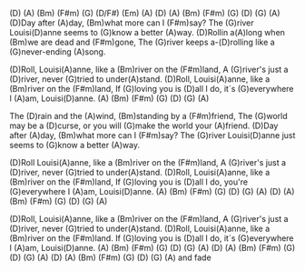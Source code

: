 (D) (A) (Bm) (F#m) (G) (D/F#) (Em) (A)
(D) (A) (Bm) (F#m) (G) (D) (G) (A)
(D)Day after (A)day, (Bm)what more can I (F#m)say?
The (G)river Louisi(D)anne seems to (G)know a better (A)way.
(D)Rollin a(A)long when (Bm)we are dead and (F#m)gone,
The (G)river keeps a-(D)rolling like a (G)never-ending (A)song.

(D)Roll, Louisi(A)anne, like a (Bm)river on the (F#m)land,
A (G)river's just a (D)river, never (G)tried to under(A)stand.
(D)Roll, Louisi(A)anne, like a (Bm)river on the (F#m)land,
If (G)loving you is (D)all I do, it´s (G)everywhere I (A)am,
Louisi(D)anne.  (A) (Bm) (F#m) (G) (D) (G) (A)

The (D)rain and the (A)wind, (Bm)standing by a (F#m)friend,
The (G)world may be a (D)curse, or you will (G)make the world your (A)friend.
(D)Day after (A)day, (Bm)what more can I (F#m)say?
The (G)river Louisi(D)anne just seems to (G)know a better (A)way.

(D)Roll Louisi(A)anne, like a (Bm)river on the (F#m)land,
A (G)river's just a (D)river, never (G)tried to under(A)stand.
(D)Roll, Louisi(A)anne, like a (Bm)river on the (F#m)land,
If (G)loving you is (D)all I do, you're (G)everywhere I (A)am,
Louisi(D)anne.  (A) (Bm) (F#m) (G) (D) (G) (A)
(D) (A) (Bm) (F#m) (G) (D) (G) (A)

(D)Roll, Louisi(A)anne, like a (Bm)river on the (F#m)land,
A (G)river's just a (D)river, never (G)tried to under(A)stand.
(D)Roll, Louisi(A)anne, like a (Bm)river on the (F#m)land.
If (G)loving you is (D)all I do, it´s (G)everywhere I (A)am, 
Louisi(D)anne.  (A) (Bm) (F#m) (G) (D) (G) (A)
(D) (A) (Bm) (F#m) (G) (D) (G) (A)
(D) (A) (Bm) (F#m) (G) (D) (G) (A) and fade
